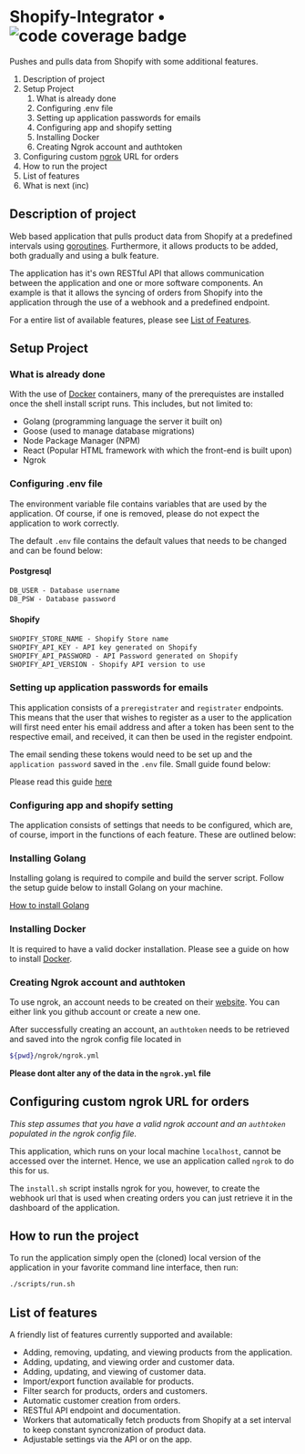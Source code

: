 # Shopify-Integrator  • ![code coverage badge][def]

Pushes and pulls data from Shopify with some additional features.

1. Description of project
2. Setup Project
   1. What is already done
   2. Configuring .env file
   3. Setting up application passwords for emails
   4. Configuring app and shopify setting
   5. Installing Docker
   6. Creating Ngrok account and authtoken
3. Configuring custom [ngrok](https://ngrok.com/) URL for orders
4. How to run the project
5. List of features
6. What is next (inc)

## Description of project

Web based application that pulls product data from Shopify at a predefined intervals using [goroutines](https://go.dev/tour/concurrency/1). Furthermore, it allows products to be added, both gradually and using a bulk feature.

The application has it's own RESTful API that allows communication between the application and one or more software components. An example is that it allows the syncing of orders from Shopify into the application through the use of a webhook and a predefined endpoint.

For a entire list of available features, please see [List of Features](https://google.com).

## Setup Project

### What is already done

With the use of [Docker](https://www.docker.com/) containers, many of the prerequistes are installed once the shell install script runs. This includes, but not limited to:

- Golang (programming language the server it built on)
- Goose (used to manage database migrations)
- Node Package Manager (NPM)
- React (Popular HTML framework with which the front-end is built upon)
- Ngrok

### Configuring .env file

The environment variable file contains variables that are used by the application. Of course, if one is removed, please do not expect the application to work correctly.

The default `.env` file contains the default values that needs to be changed and can be found below:

#### Postgresql

```txt
DB_USER - Database username
DB_PSW - Database password
```

#### Shopify

```txt
SHOPIFY_STORE_NAME - Shopify Store name
SHOPIFY_API_KEY - API key generated on Shopify
SHOPIFY_API_PASSWORD - API Password generated on Shopify
SHOPIFY_API_VERSION - Shopify API version to use
```

### Setting up application passwords for emails

This application consists of a `preregistrater` and `registrater` endpoints. This means that the user that wishes to register as a user to the application will first need enter his email address and after a token has been sent to the respective email, and received, it can then be used in the register endpoint.

The email sending these tokens would need to be set up and the `application password` saved in the `.env` file. Small guide found below:

Please read this guide [here](https://support.google.com/mail/answer/185833?hl=en)

### Configuring app and shopify setting

The application consists of settings that needs to be configured, which are, of course, import in the functions of each feature. These are outlined below:

### Installing Golang

Installing golang is required to compile and build the server script. Follow the setup guide below to install Golang on your machine.

[How to install Golang](https://go.dev/doc/install)

### Installing Docker

It is required to have a valid docker installation. Please see a guide on how to install [Docker](https://www.docker.com/).

### Creating Ngrok account and authtoken

To use ngrok, an account needs to be created on their [website](https://dashboard.ngrok.com). You can either link you github account or create a new one.

After successfully creating an account, an `authtoken` needs to be retrieved and saved into the ngrok config file located in

```bash
${pwd}/ngrok/ngrok.yml
```

**Please dont alter any of the data in the `ngrok.yml` file**

## Configuring custom ngrok URL for orders

_This step assumes that you have a valid ngrok account and an `authtoken` populated in the ngrok config file._

This application, which runs on your local machine `localhost`, cannot be accessed over the internet. Hence, we use an
application called `ngrok` to do this for us.

The `install.sh` script installs ngrok for you, however, to create the webhook url that is used when creating orders
you can just retrieve it in the dashboard of the application.

## How to run the project

To run the application simply open the (cloned) local version of the application in your favorite command line interface, then run:

```bash
./scripts/run.sh
```

## List of features

A friendly list of features currently supported and available:

- Adding, removing, updating, and viewing products from the application.
- Adding, updating, and viewing order and customer data.
- Adding, updating, and viewing of customer data.
- Import/export function available for products.
- Filter search for products, orders and customers.
- Automatic customer creation from orders.
- RESTful API endpoint and documentation.
- Workers that automatically fetch products from Shopify at a set interval to keep constant syncronization of product data.
- Adjustable settings via the API or on the app.

[def]: https://github.com/keenan-faure/learn-cicd-starter/actions/workflows/ci.yml/badge.svg
